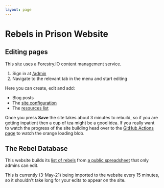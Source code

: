 ```yaml
---
layout: page
---
```

# Rebels in Prison Website

## Editing pages

This site uses a Forestry.IO content management service.

1. Sign in at [/admin](https://rebelsinprison.uk/admin)
1. Navigate to the relevant tab in the menu and start editing

Here you can create, edit and add:

* Blog posts
* The [site configuration](https://github.com/joe-irving/RIPS/blob/master/_config.yml)
* The [resources list](https://rebelsinprison.uk/resources/)

Once you press **Save** the site takes about 3 minutes to rebuild,
so if you are getting inpatient then a cup of tea might be a good idea. If you really want to watch the progress of the site building head over to the
[GitHub Actions page](https://github.com/joe-irving/RIPS/actions) to watch the
orange loading blob.

## The Rebel Database

This website builds its [list of rebels](https://rebelsinprison.uk/rebels/all/)
from
[a public spreadsheet](https://docs.google.com/spreadsheets/d/1oNfGY6SG0PyZeOg6HLQ18Ul0MYNAR4mdRCrYTKKKhUs/gviz/tq?tqx=out:html&sheet=Website)
that only admins can edit.

This is currently (3-May-21) being imported to the website every 15 minutes,
so it shouldn't take long for your edits to appear on the site.

